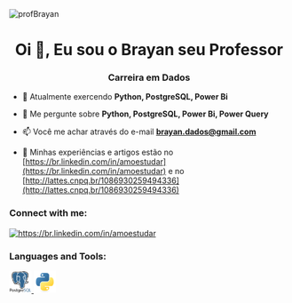 <p><img align="center" src="[https://github-readme-stats.vercel.app/api/top-langs?username=profBrayan&show_icons=true&locale=en&layout=compact](https://dyn-qrcode.vercel.app/api?url=https://github.com/profBrayan)" alt="profBrayan" /></p>
<h1 align="center">Oi 👋, Eu sou o Brayan seu Professor</h1>
<h3 align="center">Carreira em Dados</h3>

- 🌱 Atualmente exercendo **Python, PostgreSQL, Power Bi**

- 💬 Me pergunte sobre **Python, PostgreSQL, Power Bi, Power Query**

- 📫 Você me achar através do e-mail **brayan.dados@gmail.com**

- 📄 Minhas experiências e artigos estão no [https://br.linkedin.com/in/amoestudar](https://br.linkedin.com/in/amoestudar) e no [http://lattes.cnpq.br/1086930259494336](http://lattes.cnpq.br/1086930259494336)

<h3 align="left">Connect with me:</h3>
<p align="left">
<a href="https://linkedin.com/in/https://br.linkedin.com/in/amoestudar" target="blank"><img align="center" src="https://raw.githubusercontent.com/rahuldkjain/github-profile-readme-generator/master/src/images/icons/Social/linked-in-alt.svg" alt="https://br.linkedin.com/in/amoestudar" height="30" width="40" /></a>
</p>

<h3 align="left">Languages and Tools:</h3>
<p align="left"> <a href="https://www.postgresql.org" target="_blank" rel="noreferrer"> <img src="https://raw.githubusercontent.com/devicons/devicon/master/icons/postgresql/postgresql-original-wordmark.svg" alt="postgresql" width="40" height="40"/> </a> <a href="https://www.python.org" target="_blank" rel="noreferrer"> <img src="https://raw.githubusercontent.com/devicons/devicon/master/icons/python/python-original.svg" alt="python" width="40" height="40"/> </a> </p>

